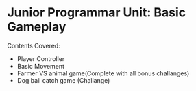 # Junior Programmar Unit: Basic Gameplay


Contents Covered:
- Player Controller
- Basic Movement
- Farmer VS animal game(Complete with all bonus challanges)
- Dog ball catch game (Challange)
